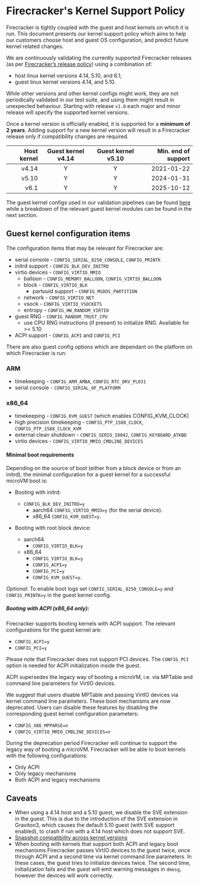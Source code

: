 # Firecracker's Kernel Support Policy

Firecracker is tightly coupled with the guest and host kernels on which it is
run. This document presents our kernel support policy which aims to help our
customers choose host and guest OS configuration, and predict future kernel
related changes.

We are continuously validating the currently supported Firecracker releases (as
per [Firecracker’s release policy](../docs/RELEASE_POLICY.md)) using a
combination of:

- host linux kernel versions 4.14, 5.10, and 6.1;
- guest linux kernel versions 4.14, and 5.10.

While other versions and other kernel configs might work, they are not
periodically validated in our test suite, and using them might result in
unexpected behaviour. Starting with release `v1.0` each major and minor release
will specify the supported kernel versions.

Once a kernel version is officially enabled, it is supported for a **minimum of
2 years**. Adding support for a new kernel version will result in a Firecracker
release only if compatibility changes are required.

| Host kernel | Guest kernel v4.14 | Guest kernel v5.10 | Min. end of support |
| ----------: | :----------------: | :----------------: | ------------------: |
|       v4.14 |         Y          |         Y          |          2021-01-22 |
|       v5.10 |         Y          |         Y          |          2024-01-31 |
|        v6.1 |         Y          |         Y          |          2025-10-12 |

The guest kernel configs used in our validation pipelines can be found
[here](../resources/guest_configs/) while a breakdown of the relevant guest
kernel modules can be found in the next section.

## Guest kernel configuration items

The configuration items that may be relevant for Firecracker are:

- serial console - `CONFIG_SERIAL_8250_CONSOLE`, `CONFIG_PRINTK`
- initrd support - `CONFIG_BLK_DEV_INITRD`
- virtio devices - `CONFIG_VIRTIO_MMIO`
  - balloon - `CONFIG_MEMORY_BALLOON`, `CONFIG_VIRTIO_BALLOON`
  - block - `CONFIG_VIRTIO_BLK`
    - partuuid support - `CONFIG_MSDOS_PARTITION`
  - network - `CONFIG_VIRTIO_NET`
  - vsock - `CONFIG_VIRTIO_VSOCKETS`
  - entropy - `CONFIG_HW_RANDOM_VIRTIO`
- guest RNG - `CONFIG_RANDOM_TRUST_CPU`
  - use CPU RNG instructions (if present) to initialize RNG. Available for >=
    5.10
- ACPI support - `CONFIG_ACPI` and `CONFIG_PCI`

There are also guest config options which are dependant on the platform on which
Firecracker is run:

### ARM

- timekeeping - `CONFIG_ARM_AMBA`, `CONFIG_RTC_DRV_PL031`
- serial console - `CONFIG_SERIAL_OF_PLATFORM`

### x86_64

- timekeeping - `CONFIG_KVM_GUEST` (which enables CONFIG_KVM_CLOCK)
- high precision timekeeping - `CONFIG_PTP_1588_CLOCK`,
  `CONFIG_PTP_1588_CLOCK_KVM`
- external clean shutdown - `CONFIG_SERIO_I8042`, `CONFIG_KEYBOARD_ATKBD`
- virtio devices - `CONFIG_VIRTIO_MMIO_CMDLINE_DEVICES`

#### Minimal boot requirements

Depending on the source of boot (either from a block device or from an initrd),
the minimal configuration for a guest kernel for a successful microVM boot is:

- Booting with initrd:

  - `CONFIG_BLK_DEV_INITRD=y`
    - aarch64 `CONFIG_VIRTIO_MMIO=y` (for the serial device).
    - x86_64 `CONFIG_KVM_GUEST=y`.

- Booting with root block device:

  - aarch64
    - `CONFIG_VIRTIO_BLK=y`
  - x86_64
    - `CONFIG_VIRTIO_BLK=y`
    - `CONFIG_ACPI=y`
    - `CONFIG_PCI=y`
    - `CONFIG_KVM_GUEST=y`.

*Optional*: To enable boot logs set `CONFIG_SERIAL_8250_CONSOLE=y` and
`CONFIG_PRINTK=y` in the guest kernel config.

##### Booting with ACPI (x86_64 only):

Firecracker supports booting kernels with ACPI support. The relevant
configurations for the guest kernel are:

- `CONFIG_ACPI=y`
- `CONFIG_PCI=y`

Please note that Firecracker does not support PCI devices. The `CONFIG_PCI`
option is needed for ACPI initialization inside the guest.

ACPI supersedes the legacy way of booting a microVM, i.e. via MPTable and
command line parameters for VirtIO devices.

We suggest that users disable MPTable and passing VirtIO devices via kernel
command line parameters. These boot mechanisms are now deprecated. Users can
disable these features by disabling the corresponding guest kernel configuration
parameters:

- `CONFIG_X86_MPPARSE=n`
- `CONFIG_VIRTIO_MMIO_CMDLINE_DEVICES=n`

During the deprecation period Firecracker will continue to support the legacy
way of booting a microVM. Firecracker will be able to boot kernels with the
following configurations:

- Only ACPI
- Only legacy mechanisms
- Both ACPI and legacy mechanisms

## Caveats

- When using a 4.14 host and a 5.10 guest, we disable the SVE extension in the
  guest. This is due to the introduction of the SVE extension in Graviton3,
  which causes the default 5.10 guest (with SVE support enabled), to crash if
  run with a 4.14 host which does not support SVE.
- [Snapshot compatibility across kernel versions](snapshotting/snapshot-support.md#snapshot-compatibility-across-kernel-versions)
- When booting with kernels that support both ACPI and legacy boot mechanisms
  Firecracker passes VirtIO devices to the guest twice, once through ACPI and a
  second time via kernel command line parameters. In these cases, the guest
  tries to initialize devices twice. The second time, initialization fails and
  the guest will emit warning messages in `dmesg`, however the devices will work
  correctly.
